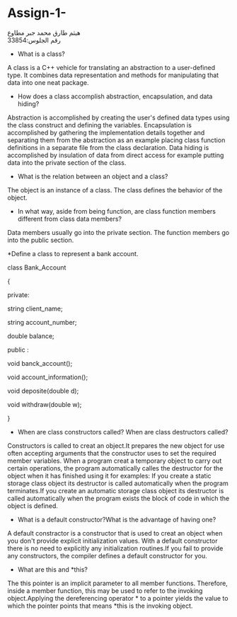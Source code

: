 # Assign-1-
هيثم طارق محمد جبر مطاوع    
رقم الجلوس:33854

*	What is a class?                                                                                                        

A class is a C++ vehicle for translating an abstraction to a user-defined type. It combines data representation and methods for manipulating that data into one neat package.                                                                           

*	How does a class accomplish abstraction, encapsulation, and data hiding? 

Abstraction is accomplished by creating the user's defined data types using the class construct and defining the variables.	Encapsulation is accomplished by gathering the implementation details together and separating them from the abstraction as an example placing class function definitions in a separate file from the class declaration. 
Data hiding is accomplished by insulation of data from direct access for example putting data into the private section of the class.

*	What is the relation between an object and a class?

The object is an instance of a class. The class defines the behavior of the object.

*	In what way, aside from being function, are class function members different from class data members?

Data members usually go into the private section. The function members go into the public section.

*Define a class to represent a bank account.

class Bank_Account

{

private: 

string client_name;

string account_number;

double balance;

public :

void banck_account();

void account_information();

void deposite(double d);

void withdraw(double w);

}

* When are class constructors called? When are class destructors called?

Constructors is called to creat an object.It prepares the new object for use often accepting arguments that the constructor uses to set the required member variables.
When a program creat a temporary object to carry out certain operations, the program automatically calles the destructor  for the object when it has finished using it for examples: If you create a static storage class object its destructor is called automatically when the program terminates.If you create an automatic storage class object its destructor is called automatically when the program exists the block of code in which the object is defined.

* What is a default constructor?What is the advantage of having one?

A default constractor is a constructor that is used to creat an object when you don't provide explicit initialization values. With a default constructor there is no need to explicitly any initialization routines.If you fail to provide any constructors, the compiler defines a default constructor for you.

* What are this and *this?

The this pointer is an implicit parameter to all member functions. Therefore, inside a member function, this may be used to refer to the invoking object.Applying the dereferencing operator * to a pointer yields the value to which the pointer points that means *this is the invoking object.
